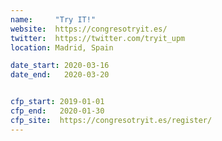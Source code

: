 ```yaml
---
name:     "Try IT!"
website:  https://congresotryit.es/
twitter:  https://twitter.com/tryit_upm
location: Madrid, Spain

date_start: 2020-03-16
date_end:   2020-03-20


cfp_start: 2019-01-01
cfp_end:   2020-01-30
cfp_site:  https://congresotryit.es/register/
---
```

